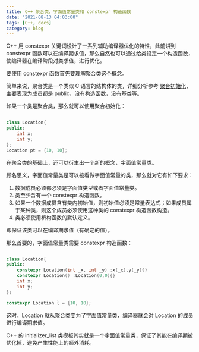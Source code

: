 ```yaml
---
title: C++ 聚合类，字面值常量类和 constexpr 构造函数
date: "2021-08-13 04:03:00"
tags: [C++, docs]
category: blog
---
```

C++ 用 constexpr 关键词设计了一系列辅助编译器优化的特性，此前讲到 constexpr 函数可以在编译期求值，那么自然也可以通过给类设定一个构造函数，使编译器在编译阶段对类求值，进行优化。

<!-- more -->

要使用 constexpr 函数首先要理解聚合类这个概念。

简单来说，聚合类是一个类似 C 语言的结构体的类，详细分析参考 [聚合初始化](https://zh.cppreference.com/w/cpp/language/aggregate_initialization)，主要表现为成员都是 public，没有构造函数，没有基类等。

如果一个类是聚合类，那么就可以使用聚合初始化：

```cpp

class Location{
public:
    int x;
    int y;
};
Location pt = {10, 10};

```

在聚合类的基础上，还可以衍生出一个新的概念，字面值常量类。

顾名思义，字面值常量类是可以被看做字面值常量的类，那么就对它有如下要求：

1. 数据成员必须都必须是字面值类型或者字面值常量类。
2. 类至少含有一个 constexpr 构造函数。
3. 如果一个数据成员含有类内初始值，则初始值必须是常量表达式；如果成员属于某种类，则这个成员必须使用这种类的 constexpr 构造函数构造。
4. 类必须使用析构函数的默认定义。

即保证该类可以在编译期求值（有确定的值）。

那么首要的，字面值常量类需要 constexpr 构造函数：

```cpp

class Location{
public:
    constexpr Location(int _x, int _y) :x(_x),y(_y){}
    constexpr Location() :Location(0,0){}
    int x;
    int y;
};

constexpr Location l = {10, 10};

```

这时，Location 就从聚合类变为了字面值常量类，编译器就会对 Location 的成员进行编译期求值。

C++ 的 initializer_list 类模板其实就是一个字面值常量类，保证了其能在编译期被优化掉，避免产生性能上的额外消耗。